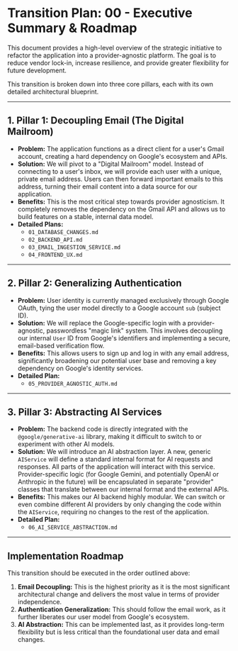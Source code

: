 # Transition Plan: 00 - Executive Summary & Roadmap

This document provides a high-level overview of the strategic initiative to refactor the application into a provider-agnostic platform. The goal is to reduce vendor lock-in, increase resilience, and provide greater flexibility for future development.

This transition is broken down into three core pillars, each with its own detailed architectural blueprint.

---

## 1. Pillar 1: Decoupling Email (The Digital Mailroom)

-   **Problem:** The application functions as a direct client for a user's Gmail account, creating a hard dependency on Google's ecosystem and APIs.
-   **Solution:** We will pivot to a "Digital Mailroom" model. Instead of connecting to a user's inbox, we will provide each user with a unique, private email address. Users can then forward important emails to this address, turning their email content into a data source for our application.
-   **Benefits:** This is the most critical step towards provider agnosticism. It completely removes the dependency on the Gmail API and allows us to build features on a stable, internal data model.
-   **Detailed Plans:**
    -   `01_DATABASE_CHANGES.md`
    -   `02_BACKEND_API.md`
    -   `03_EMAIL_INGESTION_SERVICE.md`
    -   `04_FRONTEND_UX.md`

---

## 2. Pillar 2: Generalizing Authentication

-   **Problem:** User identity is currently managed exclusively through Google OAuth, tying the user model directly to a Google account `sub` (subject ID).
-   **Solution:** We will replace the Google-specific login with a provider-agnostic, passwordless "magic link" system. This involves decoupling our internal `User` ID from Google's identifiers and implementing a secure, email-based verification flow.
-   **Benefits:** This allows users to sign up and log in with any email address, significantly broadening our potential user base and removing a key dependency on Google's identity services.
-   **Detailed Plan:**
    -   `05_PROVIDER_AGNOSTIC_AUTH.md`

---

## 3. Pillar 3: Abstracting AI Services

-   **Problem:** The backend code is directly integrated with the `@google/generative-ai` library, making it difficult to switch to or experiment with other AI models.
-   **Solution:** We will introduce an AI abstraction layer. A new, generic `AIService` will define a standard internal format for AI requests and responses. All parts of the application will interact with this service. Provider-specific logic (for Google Gemini, and potentially OpenAI or Anthropic in the future) will be encapsulated in separate "provider" classes that translate between our internal format and the external APIs.
-   **Benefits:** This makes our AI backend highly modular. We can switch or even combine different AI providers by only changing the code within the `AIService`, requiring no changes to the rest of the application.
-   **Detailed Plan:**
    -   `06_AI_SERVICE_ABSTRACTION.md`

---

## Implementation Roadmap

This transition should be executed in the order outlined above:

1.  **Email Decoupling:** This is the highest priority as it is the most significant architectural change and delivers the most value in terms of provider independence.
2.  **Authentication Generalization:** This should follow the email work, as it further liberates our user model from Google's ecosystem.
3.  **AI Abstraction:** This can be implemented last, as it provides long-term flexibility but is less critical than the foundational user data and email changes.
